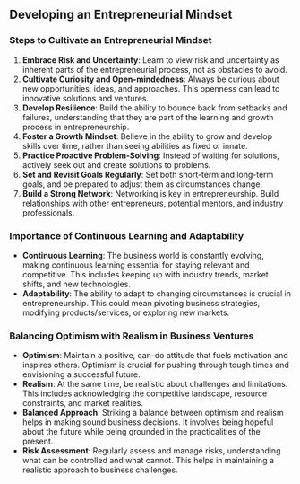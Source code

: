 ## Developing an Entrepreneurial Mindset

### Steps to Cultivate an Entrepreneurial Mindset

1. **Embrace Risk and Uncertainty**: Learn to view risk and uncertainty as inherent parts of the entrepreneurial process, not as obstacles to avoid.
2. **Cultivate Curiosity and Open-mindedness**: Always be curious about new opportunities, ideas, and approaches. This openness can lead to innovative solutions and ventures.
3. **Develop Resilience**: Build the ability to bounce back from setbacks and failures, understanding that they are part of the learning and growth process in entrepreneurship.
4. **Foster a Growth Mindset**: Believe in the ability to grow and develop skills over time, rather than seeing abilities as fixed or innate.
5. **Practice Proactive Problem-Solving**: Instead of waiting for solutions, actively seek out and create solutions to problems.
6. **Set and Revisit Goals Regularly**: Set both short-term and long-term goals, and be prepared to adjust them as circumstances change.
7. **Build a Strong Network**: Networking is key in entrepreneurship. Build relationships with other entrepreneurs, potential mentors, and industry professionals.
### Importance of Continuous Learning and Adaptability

- **Continuous Learning**: The business world is constantly evolving, making continuous learning essential for staying relevant and competitive. This includes keeping up with industry trends, market shifts, and new technologies.
- **Adaptability**: The ability to adapt to changing circumstances is crucial in entrepreneurship. This could mean pivoting business strategies, modifying products/services, or exploring new markets.
### Balancing Optimism with Realism in Business Ventures

- **Optimism**: Maintain a positive, can-do attitude that fuels motivation and inspires others. Optimism is crucial for pushing through tough times and envisioning a successful future.
- **Realism**: At the same time, be realistic about challenges and limitations. This includes acknowledging the competitive landscape, resource constraints, and market realities.
- **Balanced Approach**: Striking a balance between optimism and realism helps in making sound business decisions. It involves being hopeful about the future while being grounded in the practicalities of the present.
- **Risk Assessment**: Regularly assess and manage risks, understanding what can be controlled and what cannot. This helps in maintaining a realistic approach to business challenges.